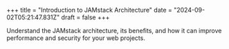 +++
title = "Introduction to JAMstack Architecture"
date = "2024-09-02T05:21:47.831Z"
draft = false
+++

  Understand the JAMstack architecture, its benefits, and how it can improve performance and security for your web projects.
        